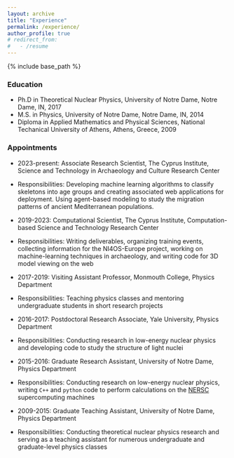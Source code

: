 ```yaml
---
layout: archive
title: "Experience"
permalink: /experience/
author_profile: true
# redirect_from:
#   - /resume
---
```


{% include base_path %}

### Education

* Ph.D in Theoretical Nuclear Physics, University of Notre Dame, Notre Dame, IN, 2017 
* M.S. in Physics, University of Notre Dame, Notre Dame, IN, 2014 
* Diploma in Applied Mathematics and Physical Sciences, National Techanical University of Athens, Athens, Greece, 2009 

### Appointments

* 2023-present: Associate Research Scientist, The Cyprus Institute, Science and Technology in Archaeology and Culture Research Center 
* Responsibilities: Developing machine learning algorithms to classify skeletons into age groups and 
  creating associated web applications for deployment. Using agent-based modeling to study the migration 
  patterns of ancient Mediterranean populations.

* 2019-2023: Computational Scientist, The Cyprus Institute, Computation-based Science and Technology Research Center 
* Responsibilities: Writing deliverables, organizing training events, collecting information for the 
  NI4OS-Europe project, working on machine-learning techniques in archaeology, and writing code for 3D 
  model viewing on the web

* 2017-2019: Visiting Assistant Professor, Monmouth College, Physics Department 
* Responsibilities: Teaching physics classes and mentoring undergraduate 
  students in short research projects 

* 2016-2017: Postdoctoral Research Associate, Yale University, Physics Department 
* Responsibilities: Conducting research in low-energy nuclear physics and 
  developing code to study the structure of light nuclei 

* 2015-2016: Graduate Research Assistant, University of Notre Dame, Physics Department 
* Responsibilities: Conducting research on low-energy nuclear physics, 
  writing `C++` and `python` code to perform calculations on the [NERSC](https://www.nersc.gov/) supercomputing machines
  

* 2009-2015: Graduate Teaching Assistant, University of Notre Dame, Physics Department 
* Responsibilities: Conducting theoretical nuclear physics research and 
  serving as a teaching assistant for numerous undergraduate and graduate-level physics classes 




<!-- * Summer 2015: Research Assistant
  * Github University
  * Duties included: Tagging issues
  * Supervisor: Professor Git

* Fall 2015: Research Assistant
  * Github University
  * Duties included: Merging pull requests
  * Supervisor: Professor Hub -->
  
<!-- Skills
======
* Scientific 
* Skill 2
  * Sub-skill 2.1
  * Sub-skill 2.2
  * Sub-skill 2.3
* Skill 3 -->

<!-- Publications
======
  <ul>{% for post in site.publications %}
    {% include archive-single-cv.html %}
  {% endfor %}</ul>
  
Talks
======
  <ul>{% for post in site.talks %}
    {% include archive-single-talk-cv.html %}
  {% endfor %}</ul>
  
Teaching
======
  <ul>{% for post in site.teaching %}
    {% include archive-single-cv.html %}
  {% endfor %}</ul>
  
Service and leadership
======
* Currently signed in to 43 different slack teams -->
